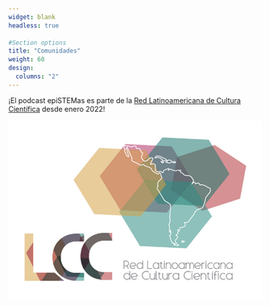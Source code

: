 ```yaml
---
widget: blank
headless: true

#Section options
title: "Comunidades"
weight: 60
design:
  columns: "2"
---
```


¡El podcast epiSTEMas es parte de la [Red Latinoamericana de Cultura Científica](https://redlcc.org/about/) desde enero 2022!

[![RedLCC](redlcc.png)](https://redlcc.org/about/)

